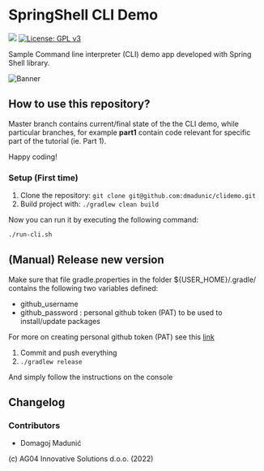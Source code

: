 # SpringShell CLI Demo
![](https://img.shields.io/badge/Java-ED8B00?style=for-the-badge&logo=java&logoColor=white&style=flat)
[![License: GPL v3](https://img.shields.io/badge/License-GPLv3-blue.svg)](https://www.gnu.org/licenses/gpl-3.0)


Sample Command line interpreter (CLI) demo app developed with Spring Shell library.

![Banner](./assets/images/0-banner.png)

## How to use this repository?

Master branch contains current/final state of the the CLI demo, while particular branches,
for example **part1** contain code relevant for specific part of the tutorial (ie. Part 1).

Happy coding!
### Setup (First time)
1. Clone the repository: `git clone git@github.com:dmadunic/clidemo.git`
2. Build project with: `./gradlew clean build `

Now you can run it by executing the following command:

```bash
./run-cli.sh
```

## (Manual) Release new version
Make sure that file gradle.properties in the folder ${USER_HOME}/.gradle/ contains the following two variables defined:

* github_username
* github_password : personal github token (PAT) to be used to install/update packages

For more on creating personal github token (PAT) see this [link](https://docs.github.com/en/authentication/keeping-your-account-and-data-secure/creating-a-personal-access-token)

1) Commit and push everything
2) `./gradlew release`

And simply follow the instructions on the console

## Changelog

### Contributors
- Domagoj Madunić


(c) AG04 Innovative Solutions d.o.o. (2022)

